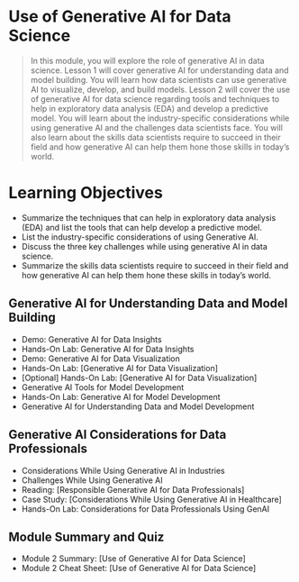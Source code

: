 # Use of Generative AI for Data Science
> In this module, you will explore the role of generative AI in data science. Lesson 1 will cover generative AI for understanding data and model building. You will learn how data scientists can use generative AI to visualize, develop, and build models. Lesson 2 will cover the use of generative AI for data science regarding tools and techniques to help in exploratory data analysis (EDA) and develop a predictive model. You will learn about the industry-specific considerations while using generative AI and the challenges data scientists face. You will also learn about the skills data scientists require to succeed in their field and how generative AI can help them hone those skills in today’s world.
# Learning Objectives
- Summarize the techniques that can help in exploratory data analysis (EDA) and list the tools that can help develop a predictive model.
- List the industry-specific considerations of using Generative AI.
- Discuss the three key challenges while using generative AI in data science.
- Summarize the skills data scientists require to succeed in their field and how generative AI can help them hone these skills in today’s world.
## Generative AI for Understanding Data and Model Building
- Demo: Generative AI for Data Insights
- Hands-On Lab: Generative AI for Data Insights
- Demo: Generative AI for Data Visualization
- Hands-On Lab: [Generative AI for Data Visualization]
- [Optional] Hands-On Lab: [Generative AI for Data Visualization]
- Generative AI Tools for Model Development
- Hands-On Lab: Generative AI for Model Development
- Generative AI for Understanding Data and Model Development
## Generative AI Considerations for Data Professionals
- Considerations While Using Generative AI in Industries
- Challenges While Using Generative AI
- Reading: [Responsible Generative AI for Data Professionals]
- Case Study: [Considerations While Using Generative AI in Healthcare]
- Hands-On Lab: Considerations for Data Professionals Using GenAI
## Module Summary and Quiz
- Module 2 Summary: [Use of Generative AI for Data Science]
- Module 2 Cheat Sheet: [Use of Generative AI for Data Science]
